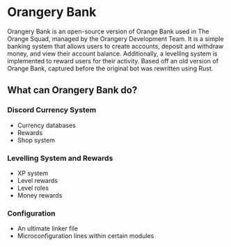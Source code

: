 # Orangery Bank

Orangery Bank is an open-source version of Orange Bank used in The Orange Squad, managed by the Orangery Development Team. It is a simple banking system that allows users to create accounts, deposit and withdraw money, and view their account balance. Additionally, a levelling system is implemented to reward users for their activity. Based off an old version of Orange Bank, captured before the original bot was rewritten using Rust.

## What can Orangery Bank do?

### Discord Currency System

- Currency databases
- Rewards
- Shop system

### Levelling System and Rewards

- XP system
- Level rewards
- Level roles
- Money rewards

### Configuration

- An ultimate linker file
- Microconfiguration lines within certain modules

